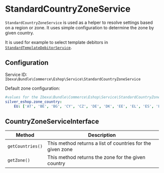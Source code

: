 # StandardCountryZoneService

`StandardCountryZoneService` is used as a helper to resolve settings based on a region or zone.
It uses simple configuration to determine the zone by given country.

It is used for example to select template debitors in [`StandardTemplateDebitorService`](standardtemplatedebitorservice.md).

## Configuration

Service ID: `Ibexa\Bundle\Commerce\Eshop\Service\StandardCountryZoneService`

Default zone configuration:

``` yaml
#values for the Ibexa\Bundle\Commerce\Eshop\Service\StandardCountryZoneService service
silver_eshop.zone_country:
    EU: ['AT', 'BE', 'BG', 'CY', 'CZ', 'DE', 'DK', 'EE', 'EL', 'ES', 'FI', 'FR', 'GB', 'HR', 'HU', 'IE', 'IT', 'LT', 'LU', 'LV', 'MT', 'NL', 'PL', 'PT', 'RO', 'SE', 'SI', 'SK']
```

## CountryZoneServiceInterface

|Method|Description|
|--- |--- |
|`getCountries()`|This method returns a list of countries for the given zone|
|`getZone()`|This method returns the zone for the given country|
